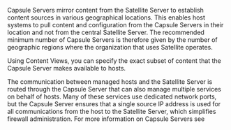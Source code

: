 Capsule Servers mirror content from the Satellite Server to establish content sources in various geographical locations. This enables host systems to pull content and configuration from the Capsule Servers in their location and not from the central Satellite Server. The recommended minimum number of Capsule Servers is therefore given by the number of geographic regions where the organization that uses Satellite operates.

Using Content Views, you can specify the exact subset of content that the Capsule Server makes available to hosts. 

The communication between managed hosts and the Satellite Server is routed through the Capsule Server that can also manage multiple services on behalf of hosts. Many of these services use dedicated network ports, but the Capsule Server ensures that a single source IP address is used for all communications from the host to the Satellite Server, which simplifies firewall administration. For more information on Capsule Servers see
